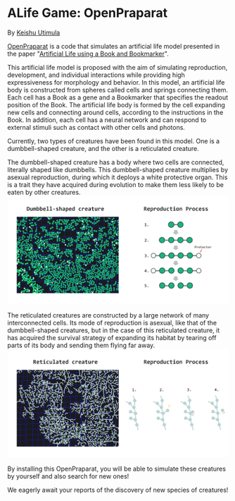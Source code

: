 # ALife Game: OpenPraparat
By [Keishu Utimula](https://twitter.com/alife_praparat)


[OpenPraparat](https://github.com/A5size/OpenPraparat) is a code that simulates an artificial life model presented in the paper "[Artificial Life using a Book and Bookmarker](https://arxiv.org/abs/2210.12854)". <br>

This artificial life model is proposed with the aim of simulating reproduction, development, and individual interactions while providing high expressiveness for morphology and behavior. In this model, an artificial life body is constructed from spheres called cells and springs connecting them. Each cell has a Book as a gene and a Bookmarker that specifies the readout position of the Book. The artificial life body is formed by the cell expanding new cells and connecting around cells, according to the instructions in the Book. In addition, each cell has a neural network and can respond to external stimuli such as contact with other cells and photons.<br>

Currently, two types of creatures have been found in this model. One is a dumbbell-shaped creature, and the other is a reticulated creature. <br>

The dumbbell-shaped creature has a body where two cells are connected, literally shaped like dumbbells. This dumbbell-shaped creature multiplies by asexual reproduction, during which it deploys a white protective organ.  This is a trait they have acquired during evolution to make them less likely to be eaten by other creatures. <br>
![dumbbell](images/openpararat_dumbbell.png)

The reticulated creatures are constructed by a large network of many interconnected cells. Its mode of reproduction is asexual, like that of the dumbbell-shaped creatures, but in the case of this reticulated creature, it has acquired the survival strategy of expanding its habitat by tearing off parts of its body and sending them flying far away. <br>
![reticulated](images/openpararat_reticulated.png)

By installing this OpenPraparat, you will be able to simulate these creatures by yourself and also search for new ones! <br>

We eagerly await your reports of the discovery of new species of creatures! <br>
